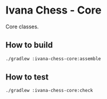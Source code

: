 # Ivana Chess - Core

Core classes.

## How to build

```bash
./gradlew :ivana-chess-core:assemble
```

## How to test

```bash
./gradlew :ivana-chess-core:check
```
